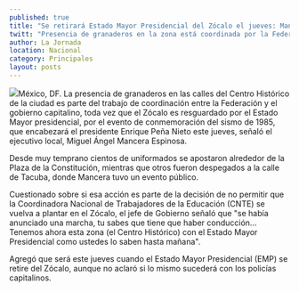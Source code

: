 ```yaml
---
published: true
title: "Se retirará Estado Mayor Presidencial del Zócalo el jueves: Mancera"
twitt: "Presencia de granaderos en la zona está coordinada por la Federación y el gobierno del DF, expuso."
author: La Jornada
location: Nacional
category: Principales
layout: posts
---
```


![](http://i.imgur.com/eC5FV7hm.jpg)México, DF. La presencia de granaderos en las calles del Centro Histórico de la ciudad es parte del trabajo de coordinación entre la Federación y el gobierno capitalino, toda vez que el Zócalo es resguardado por el Estado Mayor presidencial, por el evento de conmemoración del sismo de 1985, que encabezará el presidente Enrique Peña Nieto este jueves, señaló el ejecutivo local, Miguel Ángel Mancera Espinosa.

Desde muy temprano cientos de uniformados se apostaron alrededor de la Plaza de la Constitución, mientras que otros fueron despegados a la calle de Tacuba, donde Mancera tuvo un evento público.

Cuestionado sobre si esa acción es parte de la decisión de no permitir que la Coordinadora Nacional de Trabajadores de la Educación (CNTE) se vuelva a plantar en el Zócalo, el jefe de Gobierno señaló que "se había anunciado una marcha, tu sabes que tiene que haber conducción... Tenemos ahora esta zona (el Centro Histórico) con el Estado Mayor Presidencial como ustedes lo saben hasta mañana".

Agregó que será este jueves cuando el Estado Mayor Presidencial (EMP) se retire del Zócalo, aunque no aclaró si lo mismo sucederá con los policías capitalinos.
